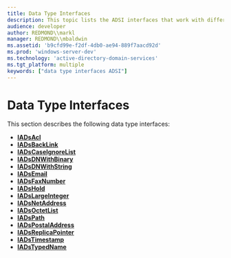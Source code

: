 ```yaml
---
title: Data Type Interfaces
description: This topic lists the ADSI interfaces that work with different data types.
audience: developer
author: REDMOND\\markl
manager: REDMOND\\mbaldwin
ms.assetid: 'b9cfd99e-f2df-4db0-ae94-889f7aacd92d'
ms.prod: 'windows-server-dev'
ms.technology: 'active-directory-domain-services'
ms.tgt_platform: multiple
keywords: ["data type interfaces ADSI"]
---
```


# Data Type Interfaces

This section describes the following data type interfaces:

-   [**IADsAcl**](iadsacl.md)
-   [**IADsBackLink**](iadsbacklink.md)
-   [**IADsCaseIgnoreList**](iadscaseignorelist.md)
-   [**IADsDNWithBinary**](iadsdnwithbinary.md)
-   [**IADsDNWithString**](iadsdnwithstring.md)
-   [**IADsEmail**](iadsemail.md)
-   [**IADsFaxNumber**](iadsfaxnumber.md)
-   [**IADsHold**](iadshold.md)
-   [**IADsLargeInteger**](iadslargeinteger.md)
-   [**IADsNetAddress**](iadsnetaddress.md)
-   [**IADsOctetList**](iadsoctetlist.md)
-   [**IADsPath**](iadspath.md)
-   [**IADsPostalAddress**](iadspostaladdress.md)
-   [**IADsReplicaPointer**](iadsreplicapointer.md)
-   [**IADsTimestamp**](iadstimestamp.md)
-   [**IADsTypedName**](iadstypedname.md)

 

 




